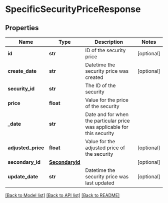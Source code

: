 # SpecificSecurityPriceResponse

## Properties
Name | Type | Description | Notes
------------ | ------------- | ------------- | -------------
**id** | **str** | ID of the security price | [optional] 
**create_date** | **str** | Datetime the security price was created | [optional] 
**security_id** | **str** | The ID of the security | 
**price** | **float** | Value for the price of the security | 
**_date** | **str** | Date and for when the particular price was applicable for this security | 
**adjusted_price** | **float** | Value for the adjusted price of the security | [optional] 
**secondary_id** | [**SecondaryId**](SecondaryId.md) |  | [optional] 
**update_date** | **str** | Datetime the security price was last updated | [optional] 

[[Back to Model list]](../README.md#documentation-for-models) [[Back to API list]](../README.md#documentation-for-api-endpoints) [[Back to README]](../README.md)



